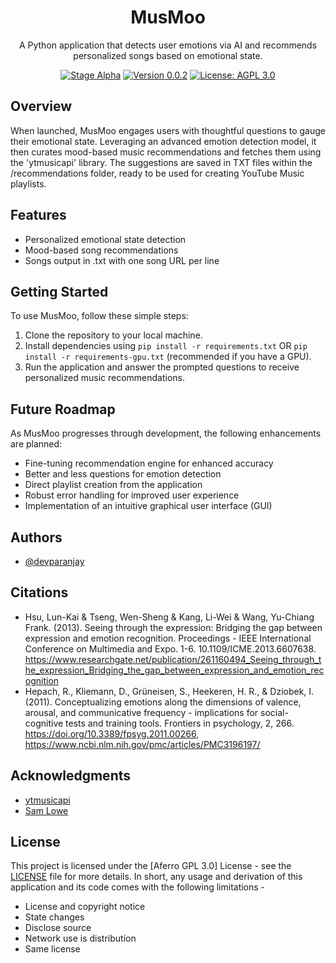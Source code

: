 <!-- Project Title -->
<h1 align="center">MusMoo</h1>

<!-- Project Description -->
<p align="center">A Python application that detects user emotions via AI and recommends personalized songs based on emotional state.</p>

<!-- Badges -->
<p align="center">
  <a href="https://github.com/devparanjay/musmoo/tree/alpha"><img alt="Stage Alpha" src="https://img.shields.io/badge/stage-alpha-cyan"></a>
  <a href="#"><img src="https://img.shields.io/badge/version-0.0.2-brightgreen" alt="Version 0.0.2"></a>
  <a href="https://github.com/devparanjay/musmoo/blob/main/LICENSE"><img src="https://img.shields.io/badge/license-AGPL_3.0-blue" alt="License: AGPL 3.0"></a>
</p>

<!-- Overview -->
## Overview
When launched, MusMoo engages users with thoughtful questions to gauge their emotional state. Leveraging an advanced emotion detection model, it then curates mood-based music recommendations and fetches them using the 'ytmusicapi' library. The suggestions are saved in TXT files within the /recommendations folder, ready to be used for creating YouTube Music playlists.

## Features
- Personalized emotional state detection
- Mood-based song recommendations
- Songs output in .txt with one song URL per line

## Getting Started
To use MusMoo, follow these simple steps:
1. Clone the repository to your local machine.
2. Install dependencies using `pip install -r requirements.txt` OR `pip install -r requirements-gpu.txt` (recommended if you have a GPU).
3. Run the application and answer the prompted questions to receive personalized music recommendations.

## Future Roadmap
As MusMoo progresses through development, the following enhancements are planned:
- Fine-tuning recommendation engine for enhanced accuracy
- Better and less questions for emotion detection
- Direct playlist creation from the application
- Robust error handling for improved user experience
- Implementation of an intuitive graphical user interface (GUI)

<!-- Authors -->
## Authors
- [@devparanjay](https://github.com/devparanjay)

<!-- Citations -->
## Citations
- Hsu, Lun-Kai & Tseng, Wen-Sheng & Kang, Li-Wei & Wang, Yu-Chiang Frank. (2013). Seeing through the expression: Bridging the gap between expression and emotion recognition. Proceedings - IEEE International Conference on Multimedia and Expo. 1-6. 10.1109/ICME.2013.6607638.
<br>https://www.researchgate.net/publication/261160494_Seeing_through_the_expression_Bridging_the_gap_between_expression_and_emotion_recognition
- Hepach, R., Kliemann, D., Grüneisen, S., Heekeren, H. R., & Dziobek, I. (2011). Conceptualizing emotions along the dimensions of valence, arousal, and communicative frequency - implications for social-cognitive tests and training tools. Frontiers in psychology, 2, 266.
<br>https://doi.org/10.3389/fpsyg.2011.00266, https://www.ncbi.nlm.nih.gov/pmc/articles/PMC3196197/

<!-- Acknowledgments -->
## Acknowledgments
- [ytmusicapi](https://github.com/sigma67/ytmusicapi)
- [Sam Lowe](https://github.com/samlowe)

<!-- Licence -->
## License
This project is licensed under the [Aferro GPL 3.0] License - see the [LICENSE](https://github.com/devparanjay/musmoo/blob/main/LICENSE) file for more details.
In short, any usage and derivation of this application and its code comes with the following limitations -
- License and copyright notice
- State changes
- Disclose source
- Network use is distribution
- Same license

<!-- End of README -->
